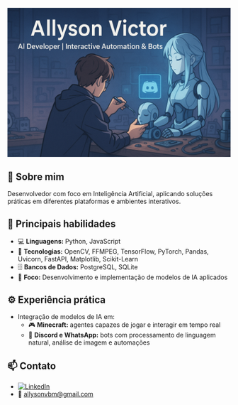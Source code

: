 ![Banner](./assets/banner_github.png)

## 👋 Sobre mim

Desenvolvedor com foco em Inteligência Artificial, aplicando soluções práticas em diferentes plataformas e ambientes interativos.

## 🧠 Principais habilidades

- 💻 **Linguagens:** Python, JavaScript  
- 🧰 **Tecnologias:** OpenCV, FFMPEG, TensorFlow, PyTorch, Pandas, Uvicorn, FastAPI, Matplotlib, Scikit-Learn  
- 🗄️ **Bancos de Dados:** PostgreSQL, SQLite  
- 🤖 **Foco:** Desenvolvimento e implementação de modelos de IA aplicados

## ⚙️ Experiência prática

- Integração de modelos de IA em:
  - 🎮 **Minecraft:** agentes capazes de jogar e interagir em tempo real
  - 💬 **Discord e WhatsApp:** bots com processamento de linguagem natural, análise de imagem e automações

## 📫 Contato

- [![LinkedIn](https://img.shields.io/badge/LinkedIn-allysonvictor-blue?style=flat&logo=linkedin)](https://www.linkedin.com/in/allyson-victor-9b534b2b3)  
- 📧 [allysonvbm@gmail.com](mailto:allysonvbm@gmail.com)
